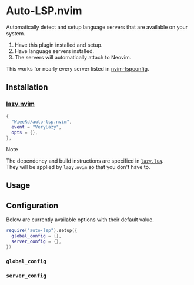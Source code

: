 # Auto-LSP.nvim

Automatically detect and setup language servers that are available on your system.

1. Have this plugin installed and setup.
2. Have language servers installed.
3. The servers will automatically attach to Neovim.

This works for nearly every server listed in [nvim-lspconfig].

[nvim-lspconfig]: https://github.com/neovim/nvim-lspconfig

## Installation

### [lazy.nvim](https://github.com/folke/lazy.nvim)

```lua
{
  "WieeRd/auto-lsp.nvim",
  event = "VeryLazy",
  opts = {},
},
```

> [!NOTE]
> The dependency and build instructions are specified in [`lazy.lua`](lazy.lua).\
> They will be applied by `lazy.nvim` so that you don't have to.

## Usage

## Configuration

Below are currently available options with their default value.

```lua
require("auto-lsp").setup({
  global_config = {},
  server_config = {},
})
```

### `global_config`

### `server_config`
